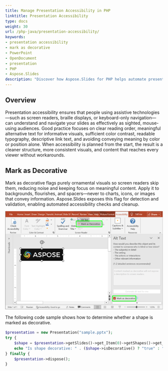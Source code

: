 ```yaml
---
title: Manage Presentation Accessibility in PHP
linktitle: Presentation Accessibility
type: docs
weight: 30
url: /php-java/presentation-accessibility/
keywords:
- presentation accessibility
- mark as decorative
- PowerPoint
- OpenDocument
- presentation
- PHP
- Aspose.Slides
description: "Discover how Aspose.Slides for PHP helps automate presentation accessibility checks in PPT, PPTX and ODP files—enhance screen reader experience and boost compliance."
---
```


## **Overview**

Presentation accessibility ensures that people using assistive technologies—such as screen readers, braille displays, or keyboard-only navigation—can understand and navigate your slides as effectively as sighted, mouse-using audiences. Good practice focuses on clear reading order, meaningful alternative text for informative visuals, sufficient color contrast, readable typography, descriptive link text, and avoiding conveying meaning by color or position alone. When accessibility is planned from the start, the result is a cleaner structure, more consistent visuals, and content that reaches every viewer without workarounds.

## **Mark as Decorative**

Mark as decorative flags purely ornamental visuals so screen readers skip them, reducing noise and keeping focus on meaningful content. Apply it to backgrounds, flourishes, and spacers—never to charts, icons, or images that convey information. Aspose.Slides exposes this flag for detection and validation, enabling automated accessibility checks and cleanup.

![Mark as Decorative](mark_as_decorative.png)

The following code sample shows how to determine whether a shape is marked as decorative.

```php
$presentation = new Presentation("sample.pptx");
try {
    $shape = $presentation->getSlides()->get_Item(0)->getShapes()->get_Item(0);
    echo "Is shape decorative: " . ($shape->isDecorative() ? "true" : "false") . "\n";
} finally {
    $presentation->dispose();
}
```
